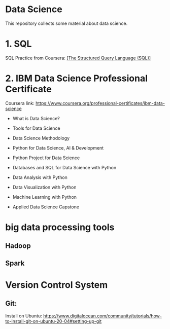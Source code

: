 # Data Science
This repository collects some material about data science.


# 1. SQL

SQL Practice from Coursera: [[The Structured Query Language (SQL)]](https://www.coursera.org/learn/the-structured-query-language-sql?specialization=databases-for-data-scientists)

# 2. IBM Data Science Professional Certificate

Coursera link: https://www.coursera.org/professional-certificates/ibm-data-science

* What is Data Science?

* Tools for Data Science

* Data Science Methodology

* Python for Data Science, AI & Development

* Python Project for Data Science

* Databases and SQL for Data Science with Python

* Data Analysis with Python

* Data Visualization with Python

* Machine Learning with Python

* Applied Data Science Capstone


# big data processing tools
## Hadoop
## Spark


# Version Control System
## Git:

Install on Ubuntu: https://www.digitalocean.com/community/tutorials/how-to-install-git-on-ubuntu-20-04#setting-up-git














